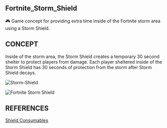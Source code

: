 ## Fortnite_Storm_Shield

🎮 Game concept for providing extra time inside of the Fortnite storm area using a Storm Shield.

## CONCEPT

Inside of the storm area, the Storm Shield creates a temporary 30 second shelter to protect players from damage. Each player sheltered inside of the Storm Shield has 30 seconds of protection from the storm after Storm Shield decays.

![Storm-Shield](https://github.com/sourceduty/Fortnite_Storm_Shield/assets/123030236/28daccc4-40e7-4e9d-93aa-c444de909639)

![Fortnite Storm Shield](https://github.com/sourceduty/Fortnite_Storm_Shield/assets/123030236/dab27b5b-b804-4971-8f0a-1dc9aa13e658)

## REFERENCES

[Shield Consumables](https://dev.epicgames.com/documentation/en-us/fortnite-creative/using-shield-consumables-in-fortnite-creative)
